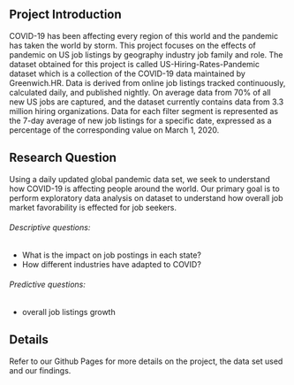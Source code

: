 ## Project Introduction
COVID-19 has been affecting every region of this world and the pandemic has taken the world by storm. This project focuses on the effects of pandemic on US job listings by geography industry job family and role. The dataset obtained for this project is called US-Hiring-Rates-Pandemic dataset which is a collection of the COVID-19 data maintained by Greenwich.HR. Data is derived from online job listings tracked continuously, calculated daily, and published nightly. On average data from 70% of all new US jobs are captured, and the dataset currently contains data from 3.3 million hiring organizations. Data for each filter segment is represented as the 7-day average of new job listings for a specific date, expressed as a percentage of the corresponding value on March 1, 2020.

## Research Question
Using a daily updated global pandemic data set, we seek to understand how COVID-19 is affecting people around the world. Our primary goal is to perform exploratory data analysis on dataset to understand how overall job market favorability is effected for job seekers.
###### Descriptive questions:
- What is the impact on job postings in each state?
- How different industries have adapted to COVID?
###### Predictive questions:
- overall job listings growth

## Details
Refer to our Github Pages for more details on the project, the data set used and our findings. 

